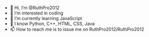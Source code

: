 - 👋 Hi, I’m @RuthPro2012
- 👀 I’m interested in coding
- 🌱 I’m currently learning JavaScript
- 🧠 I know Python, C++, HTML, CSS, Java
- 📫 How to reach me is to issue me on RuthPro2012/RuthPro2012

<!---
RuthPro2012/RuthPro2012 is a ✨ special ✨ repository because its `README.md` (this file) appears on your GitHub profile.
You can click the Preview link to take a look at your changes.
--->
